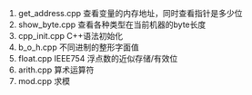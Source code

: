 1. get_address.cpp 查看变量的内存地址，同时查看指针是多少位
2. show_byte.cpp 查看各种类型在当前机器的byte长度
3. cpp_init.cpp C++语法初始化
4. b_o_h.cpp 不同进制的整形字面值
5. float.cpp IEEE754 浮点数的近似存储/有效位
6. arith.cpp 算术运算符
7. mod.cpp 求模
